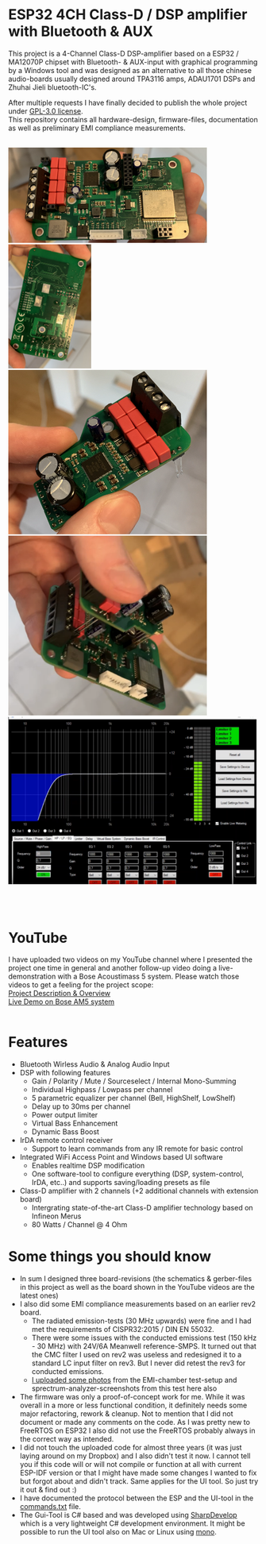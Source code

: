 ESP32 4CH Class-D / DSP amplifier with Bluetooth & AUX
==========================================================
This project is a 4-Channel Class-D DSP-amplifier based on a ESP32 / MA12070P chipset with Bluetooth- & AUX-input with graphical programming by a Windows tool and was designed as an alternative to all those chinese audio-boards usually designed around TPA3116 amps, ADAU1701 DSPs and Zhuhai Jieli bluetooth-IC's.<br>

After multiple requests I have finally decided to publish the whole project under [GPL-3.0 license](LICENSE).<br>
This repository contains all hardware-design, firmware-files, documentation as well as preliminary EMI compliance measurements.<br><br>


<img src=docs/mainboard_top.png width=400><img src=docs/mainboard_bot.png height=250><br>
<img src=docs/ext_board_top.png width=400><img src=docs/stackup_full.png width=400><br>
<img src=docs/tool_screenshot.png width=500>

<br><br>
     
YouTube
=======
I have uploaded two videos on my YouTube channel where I presented the project one time in general and another follow-up video doing a live-demonstration with a Bose Acoustimass 5 system. Please watch those videos to get a feeling for the project scope:<br>
[Project Description & Overview](https://youtu.be/IkDLlTarcUw)<br>
[Live Demo on Bose AM5 system](https://youtu.be/zn5gu4S4gQQ)
<br><br>

Features
========
* Bluetooth Wirless Audio & Analog Audio Input
* DSP with following features
  * Gain / Polarity / Mute / Sourceselect / Internal Mono-Summing
  * Individual Highpass / Lowpass per channel
  * 5 parametric equalizer per channel (Bell, HighShelf, LowShelf)
  * Delay up to 30ms per channel
  * Power output limiter
  * Virtual Bass Enhancement
  * Dynamic Bass Boost
* IrDA remote control receiver
  * Support to learn commands from any IR remote for basic control
* Integrated WiFi Access Point and Windows based UI software
  * Enables realtime DSP modification
  * One software-tool to configure everything (DSP, system-control, IrDA, etc..) and supports saving/loading presets as file
* Class-D amplifier with 2 channels (+2 additional channels with extension board)
  * Intergrating state-of-the-art Class-D amplifier technology based on Infineon Merus
  * 80 Watts / Channel @ 4 Ohm

Some things you should know
=======================================
* In sum I designed three board-revisions (the schematics & gerber-files in this project as well as the board shown in the YouTube videos are the latest ones)
* I also did some EMI compliance measurements based on an earlier rev2 board.
  * The radiated emission-tests (30 MHz upwards) were fine and I had met the requirements of CISPR32:2015 / DIN EN 55032.
  * There were some issues with the conducted emissions test (150 kHz - 30 MHz) with 24V/6A Meanwell reference-SMPS. It turned out that the CMC filter I used on rev2 was useless and redesigned it to a standard LC input filter on rev3. But I never did retest the rev3 for conducted emissions.
  * [I uploaded some photos](EME%20Testing%20Feb%2025th%202021) from the EMI-chamber test-setup and sprectrum-analyzer-screenshots from this test here also
* The firmware was only a proof-of-concept work for me. While it was overall in a more or less functional condition, it definitely needs some major refactoring, rework & cleanup. Not to mention that I did not document or made any comments on the code. As I was pretty new to FreeRTOS on ESP32 I also did not use the FreeRTOS probably always in the correct way as intended.
* I did not touch the uploaded code for almost three years (it was just laying around on my Dropbox) and I also didn't test it now. I cannot tell you if this code will or will not compile or function at all with current ESP-IDF version or that I might have made some changes I wanted to fix but forgot about and didn't track. Same applies for the UI tool. So just try it out & find out :)
* I have documented the protocol between the ESP and the UI-tool in the [commands.txt](commands.txt) file.
* The Gui-Tool is C# based and was developed using [SharpDevelop](https://sourceforge.net/projects/sharpdevelop/) which is a very lightweight C# development environment. It might be possible to run the UI tool also on Mac or Linux using [mono](https://www.mono-project.com/).

